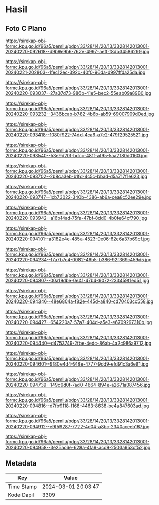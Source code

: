 # Hasil

## Foto C Plano

https://sirekap-obj-formc.kpu.go.id/96a5/pemilu/pdpr/33/28/14/20/13/3328142013001-20240220-092618--d9b9e9b6-762e-4997-aeff-f8db34586299.jpg

https://sirekap-obj-formc.kpu.go.id/96a5/pemilu/pdpr/33/28/14/20/13/3328142013001-20240221-202803--1fec12ec-392c-40f0-96da-d997ffda25da.jpg

https://sirekap-obj-formc.kpu.go.id/96a5/pemilu/pdpr/33/28/14/20/13/3328142013001-20240220-093037--27a37d73-986b-41e5-bec2-55eab09a8980.jpg

https://sirekap-obj-formc.kpu.go.id/96a5/pemilu/pdpr/33/28/14/20/13/3328142013001-20240220-093232--3436bcab-b782-4b6b-ab59-69007909d0ed.jpg

https://sirekap-obj-formc.kpu.go.id/96a5/pemilu/pdpr/33/28/14/20/13/3328142013001-20240220-093418--1080f922-74dd-4ca6-a7e2-479f29525521.jpg

https://sirekap-obj-formc.kpu.go.id/96a5/pemilu/pdpr/33/28/14/20/13/3328142013001-20240220-093540--53e9d20f-bdcc-481f-af95-5aa2180d0160.jpg

https://sirekap-obj-formc.kpu.go.id/96a5/pemilu/pdpr/33/28/14/20/13/3328142013001-20240220-093702--2b8ca3eb-b1fd-4c5c-bbad-d5a717f1e623.jpg

https://sirekap-obj-formc.kpu.go.id/96a5/pemilu/pdpr/33/28/14/20/13/3328142013001-20240220-093747--1cb73022-340b-4386-ab6a-cea8c52ee29e.jpg

https://sirekap-obj-formc.kpu.go.id/96a5/pemilu/pdpr/33/28/14/20/13/3328142013001-20240220-093942--a16b14ad-75fa-47bf-8dd0-4b0fe64cf790.jpg

https://sirekap-obj-formc.kpu.go.id/96a5/pemilu/pdpr/33/28/14/20/13/3328142013001-20240220-094101--a3182e4e-485a-4523-9e06-62e6a37b69cf.jpg

https://sirekap-obj-formc.kpu.go.id/96a5/pemilu/pdpr/33/28/14/20/13/3328142013001-20240220-094234--f7a7b7c4-0082-46b5-b386-92f369c459d5.jpg

https://sirekap-obj-formc.kpu.go.id/96a5/pemilu/pdpr/33/28/14/20/13/3328142013001-20240220-094307--00a19dbe-0e41-47b4-9072-233459f1ed51.jpg

https://sirekap-obj-formc.kpu.go.id/96a5/pemilu/pdpr/33/28/14/20/13/3328142013001-20240220-094346--48e6804a-f82e-445d-a840-cd70403cc558.jpg

https://sirekap-obj-formc.kpu.go.id/96a5/pemilu/pdpr/33/28/14/20/13/3328142013001-20240220-094427--654220a7-57a7-404d-a5e3-e6709297310b.jpg

https://sirekap-obj-formc.kpu.go.id/96a5/pemilu/pdpr/33/28/14/20/13/3328142013001-20240220-094440--d4753749-2fbe-4edc-86ab-4a2c986a9712.jpg

https://sirekap-obj-formc.kpu.go.id/96a5/pemilu/pdpr/33/28/14/20/13/3328142013001-20240220-094601--9f80e4d4-918e-4777-9dd9-efd91c3a6e91.jpg

https://sirekap-obj-formc.kpu.go.id/96a5/pemilu/pdpr/33/28/14/20/13/3328142013001-20240220-094739--149c9d0f-7ad0-4664-894e-a2671a087456.jpg

https://sirekap-obj-formc.kpu.go.id/96a5/pemilu/pdpr/33/28/14/20/13/3328142013001-20240220-094816--d7fb9118-f168-4463-8638-be4a847603ad.jpg

https://sirekap-obj-formc.kpu.go.id/96a5/pemilu/pdpr/33/28/14/20/13/3328142013001-20240220-094912--e9f59287-7722-4d04-a8bc-2340aceeb167.jpg

https://sirekap-obj-formc.kpu.go.id/96a5/pemilu/pdpr/33/28/14/20/13/3328142013001-20240220-094958--3e25ac6e-628a-4fa9-acd9-2503a953cf52.jpg


## Metadata

| Key        | Value               |
| ---------- | ------------------- |
| Time Stamp | 2024-03-01 20:03:47 |
| Kode Dapil | 3309                |



